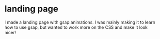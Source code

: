 # landing page

I made a landing page with gsap animations. 
I was mainly making it to learn how to use gsap, but wanted to work more on the CSS and make it look nicer!
